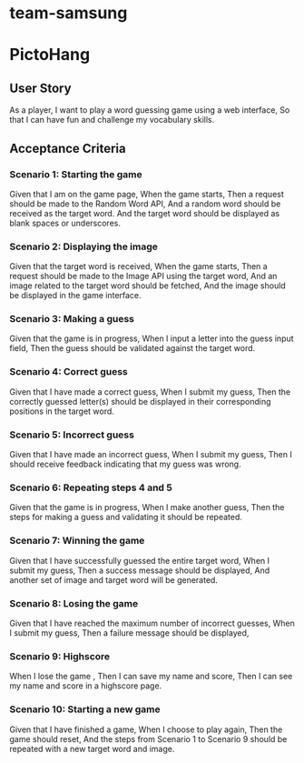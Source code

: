 # team-samsung

# PictoHang

## User Story

As a player,
I want to play a word guessing game using a web interface,
So that I can have fun and challenge my vocabulary skills.

## Acceptance Criteria

### Scenario 1: Starting the game

Given that I am on the game page,
When the game starts,
Then a request should be made to the Random Word API,
And a random word should be received as the target word.
And the target word should be displayed as blank spaces or underscores.

### Scenario 2: Displaying the image

Given that the target word is received,
When the game starts,
Then a request should be made to the Image API using the target word,
And an image related to the target word should be fetched,
And the image should be displayed in the game interface.

### Scenario 3: Making a guess

Given that the game is in progress,
When I input a letter into the guess input field,
Then the guess should be validated against the target word.

### Scenario 4: Correct guess

Given that I have made a correct guess,
When I submit my guess,
Then the correctly guessed letter(s) should be displayed in their corresponding positions in the target word.

### Scenario 5: Incorrect guess

Given that I have made an incorrect guess,
When I submit my guess,
Then I should receive feedback indicating that my guess was wrong.

### Scenario 6: Repeating steps 4 and 5

Given that the game is in progress,
When I make another guess,
Then the steps for making a guess and validating it should be repeated.

### Scenario 7: Winning the game

Given that I have successfully guessed the entire target word,
When I submit my guess,
Then a success message should be displayed,
And another set of image and target word will be generated.

### Scenario 8: Losing the game

Given that I have reached the maximum number of incorrect guesses,
When I submit my guess,
Then a failure message should be displayed,

### Scenario 9: Highscore

When I lose the game ,
Then I can save my name and score,
Then I can see my name and score in a highscore page.

### Scenario 10: Starting a new game

Given that I have finished a game,
When I choose to play again,
Then the game should reset,
And the steps from Scenario 1 to Scenario 9 should be repeated with a new target word and image.
